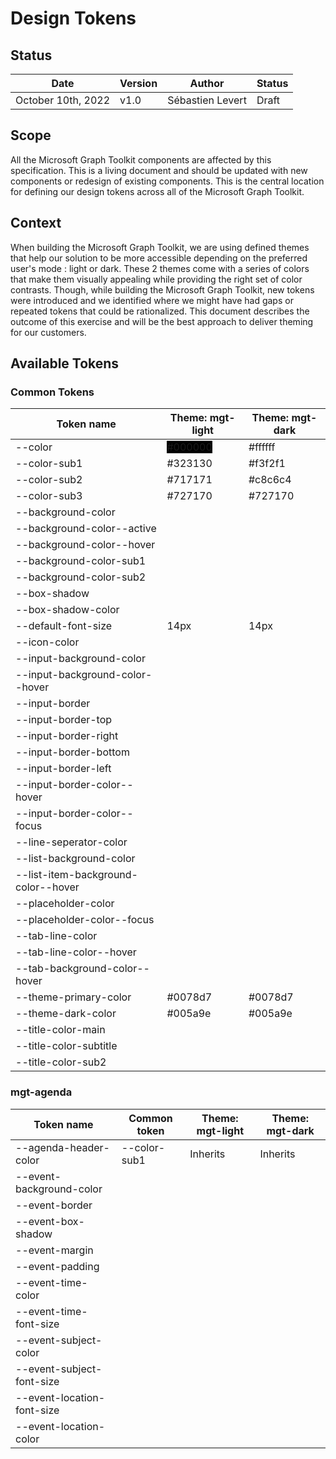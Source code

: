 # Design Tokens

## Status

| Date               | Version | Author           | Status |
| ------------------ | ------- | ---------------- | ------ |
| October 10th, 2022 | v1.0    | Sébastien Levert | Draft  |

## Scope

All the Microsoft Graph Toolkit components are affected by this specification. This is a living document and should be updated with new components or redesign of existing components. This is the central location for defining our design tokens across all of the Microsoft Graph Toolkit.

## Context

When building the Microsoft Graph Toolkit, we are using defined themes that help our solution to be more accessible depending on the preferred user's mode : light or dark. These 2 themes come with a series of colors that make them visually appealing while providing the right set of color contrasts. Though, while building the Microsoft Graph Toolkit, new tokens were introduced and we identified where we might have had gaps or repeated tokens that could be rationalized. This document describes the outcome of this exercise and will be the best approach to deliver theming for our customers.

## Available Tokens

### Common Tokens

| Token name                          | Theme: mgt-light                                      | Theme: mgt-dark |
| ----------------------------------- | ----------------------------------------------------- | --------------- |
| --color                             | <span style="background-color:#000000">#000000</span> | #ffffff         |
| --color-sub1                        | #323130                                               | #f3f2f1         |
| --color-sub2                        | #717171                                               | #c8c6c4         |
| --color-sub3                        | #727170                                               | #727170         |
| --background-color                  |                                                       |                 |
| --background-color--active          |                                                       |                 |
| --background-color--hover           |                                                       |                 |
| --background-color-sub1             |                                                       |                 |
| --background-color-sub2             |                                                       |                 |
| --box-shadow                        |                                                       |                 |
| --box-shadow-color                  |                                                       |                 |
| --default-font-size                 | 14px                                                  | 14px            |
| --icon-color                        |                                                       |                 |
| --input-background-color            |                                                       |                 |
| --input-background-color--hover     |                                                       |                 |
| --input-border                      |                                                       |                 |
| --input-border-top                  |                                                       |                 |
| --input-border-right                |                                                       |                 |
| --input-border-bottom               |                                                       |                 |
| --input-border-left                 |                                                       |                 |
| --input-border-color--hover         |                                                       |                 |
| --input-border-color--focus         |                                                       |                 |
| --line-seperator-color              |                                                       |                 |
| --list-background-color             |                                                       |                 |
| --list-item-background-color--hover |                                                       |                 |
| --placeholder-color                 |                                                       |                 |
| --placeholder-color--focus          |                                                       |                 |
| --tab-line-color                    |                                                       |                 |
| --tab-line-color--hover             |                                                       |                 |
| --tab-background-color--hover       |                                                       |                 |
| --theme-primary-color               | #0078d7                                               | #0078d7         |
| --theme-dark-color                  | #005a9e                                               | #005a9e         |
| --title-color-main                  |                                                       |                 |
| --title-color-subtitle              |                                                       |                 |
| --title-color-sub2                  |                                                       |                 |

### mgt-agenda


| Token name                 | Common token | Theme: mgt-light | Theme: mgt-dark |
| -------------------------- | ------------ | ---------------- | --------------- |
| --agenda-header-color      | --color-sub1 | Inherits         | Inherits        |
| --event-background-color   |              |                  |                 |
| --event-border             |              |                  |                 |
| --event-box-shadow         |              |                  |                 |
| --event-margin             |              |                  |                 |
| --event-padding            |              |                  |                 |
| --event-time-color         |              |                  |                 |
| --event-time-font-size     |              |                  |                 |
| --event-subject-color      |              |                  |                 |
| --event-subject-font-size  |              |                  |                 |
| --event-location-font-size |              |                  |                 |
| --event-location-color     |              |                  |                 |
